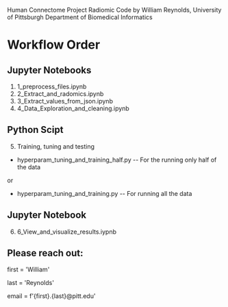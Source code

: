 Human Connectome Project Radiomic Code by William Reynolds, University of Pittsburgh Department of Biomedical Informatics 

# Workflow Order

## Jupyter Notebooks
1. 1_preprocess_files.ipynb
2. 2_Extract_and_radomics.ipynb
3. 3_Extract_values_from_json.ipynb
4. 4_Data_Exploration_and_cleaning.ipynb

## Python Scipt
5. Training, tuning and testing
  - hyperparam_tuning_and_training_half.py -- For the running only half of the data
  
   or 
   
  - hyperparam_tuning_and_training.py -- For running all the data


## Jupyter Notebook
6.  6_View_and_visualize_results.iypnb







## Please reach out: 
first = 'William'

last = 'Reynolds'

email = f'{first}.{last}@pitt.edu'


